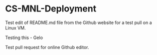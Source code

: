 # CS-MNL-Deployment

Test edit of README.md file from the Github website for a test pull on a Linux VM.

Testing this - Gelo

Test pull request for online Github editor.
